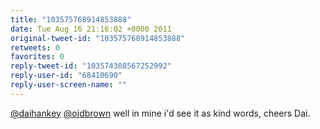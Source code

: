 ```yaml
---
title: "103575768914853888"
date: Tue Aug 16 21:16:02 +0000 2011
original-tweet-id: "103575768914853888"
retweets: 0
favorites: 0
reply-tweet-id: "103574308567252992"
reply-user-id: "68410690"
reply-user-screen-name: ""
---
```

<a href="https://twitter.com/daihankey">@daihankey</a> <a href="https://twitter.com/ojdbrown">@ojdbrown</a> well in mine i'd see it as kind words, cheers Dai.
